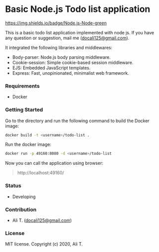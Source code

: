 # Basic Node.js Todo list application

https://img.shields.io/badge/Node.js-Node-green

This is a basic todo list application implemented with node js. If you have any question or suggestion, mail me (docali125@gmail.com).

It integrated the following libraries and middlewares:
- Body-parser: Node.js body parsing middleware.
- Cookie-session: Simple cookie-based session middleware.
- EJS: Embedded JavaScript templates.
- Express: Fast, unopinionated, minimalist web framework.

### Requirements
- Docker

### Getting Started
Go to the directory and run the following command to build the Docker image:

```bash
docker build -t <username>/todo-list .
```

Run the docker image:

```bash
docker run -p 49160:8080 -d <username>/todo-list
```

Now you can call the application using browser:

> http://localhost:49160/

### Status
- Developing

### Contribution
- Ali T. (docali125@gmail.com)

### License
MIT license. Copyright (c) 2020, Ali T.

